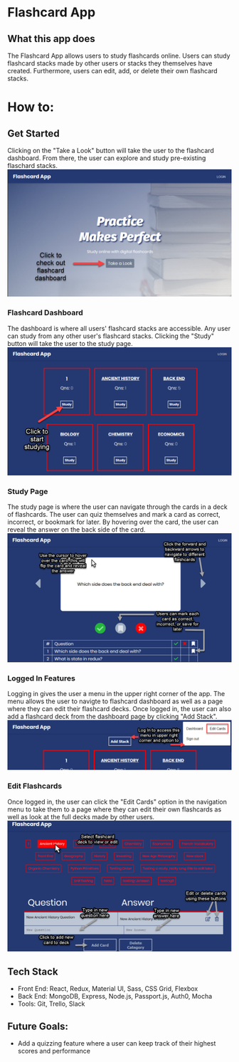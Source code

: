 # Flashcard App

## What this app does
The Flashcard App allows users to study flashcards online. Users can study flashcard stacks made by other users or stacks they themselves have created. Furthermore, users can edit, add, or delete their own flashcard stacks.

# How to:
## Get Started
Clicking on the "Take a Look" button will take the user to the flashcard dashboard. From there, the user can explore and study pre-existing flaschard stacks.
![Get Started](assets/getstarted.jpg)

### Flashcard Dashboard
The dashboard is where all users' flashcard stacks are accessible. Any user can study from any other user's flashcard stacks. Clicking the "Study" button will take the user to the study page.
![Dashboard](assets/startstudy.jpg)

### Study Page
The study page is where the user can navigate through the cards in a deck of flashcards. The user can quiz themselves and mark a card as correct, incorrect, or bookmark for later. By hovering over the card, the user can reveal the answer on the back side of the card.
![Study](assets/study.jpg)

### Logged In Features
Logging in gives the user a menu in the upper right corner of the app. The menu allows the user to navigte to flashcard dashboard as well as a page where they can edit their flashcard decks. Once logged in, the user can also add a flashcard deck from the dashboard page by clicking "Add Stack".
![Logged In](assets/edit-nav.jpg)

### Edit Flashcards
Once logged in, the user can click the "Edit Cards" option in the navigation menu to take them to a page where they can edit their own flashcards as well as look at the full decks made by other users.
![Logged In](assets/editpage.jpg)

## Tech Stack
* Front End: React, Redux, Material UI, Sass, CSS Grid, Flexbox
* Back End: MongoDB, Express, Node.js, Passport.js, Auth0, Mocha
* Tools: Git, Trello, Slack

## Future Goals:
* Add a quizzing feature where a user can keep track of their highest scores and performance

<!-- Voyage-4 -->




<!-- * `git clone` repo
* Jump into the `development` branch. `git checkout development`
* Get latest code from develoment. `git pull`
* Make your own feature branch `git checkout -b <your branch name>` from `development`
* Fetch latest code again before pushing your branch.
  1. Commit or stash your changes
  2. `git checkout development`
  3. `git pull`
  4. `git checkout <your branch name>`
  5. `git merge development`
  6. Fix any conflicts
  7. Push your new branch
* Make a pull request from your new branch against the `development` branch -->